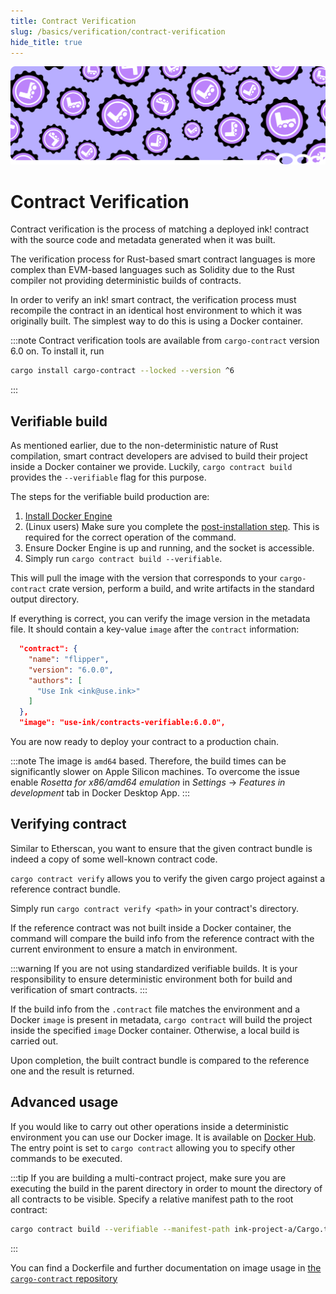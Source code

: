 ```yaml
---
title: Contract Verification
slug: /basics/verification/contract-verification
hide_title: true
---
```


![intro image](/img/title/verification.svg)

# Contract Verification

Contract verification is the process of matching a deployed ink! contract
with the source code and metadata generated when it was built.

The verification process for Rust-based smart contract languages is more
complex than EVM-based languages such as Solidity due to the Rust
compiler not providing deterministic builds of contracts.

In order to verify an ink! smart contract, the verification
process must recompile the contract in an identical host environment to
which it was originally built. The simplest way to do this is using a Docker
container.

:::note
Contract verification tools are available from `cargo-contract` version 6.0 on.
To install it, run

```bash
cargo install cargo-contract --locked --version ^6
```

:::

## Verifiable build

As mentioned earlier, due to the non-deterministic nature of Rust compilation,
smart contract developers are advised to build their project inside
a Docker container we provide. Luckily, `cargo contract build`
provides the `--verifiable` flag for this purpose.

The steps for the verifiable build production are:

1. [Install Docker Engine](https://docs.docker.com/engine/install/)
2. (Linux users) Make sure you complete the [post-installation step](https://docs.docker.com/engine/install/linux-postinstall/).
   This is required for the correct operation of the command.
3. Ensure Docker Engine is up and running, and the socket is accessible.
4. Simply run `cargo contract build --verifiable`.

This will pull the image with the version that corresponds to your `cargo-contract` crate version,
perform a build, and write artifacts in the standard output directory.

If everything is correct, you can verify the image version in the metadata file.
It should contain a key-value `image` after the `contract` information:

```json
  "contract": {
    "name": "flipper",
    "version": "6.0.0",
    "authors": [
      "Use Ink <ink@use.ink>"
    ]
  },
  "image": "use-ink/contracts-verifiable:6.0.0",
```

You are now ready to deploy your contract to a production chain.

:::note
The image is `amd64` based. Therefore, the build times can be significantly slower
on Apple Silicon machines. To overcome the issue enable _Rosetta for x86/amd64 emulation_
in _Settings_ → _Features in development_ tab in Docker Desktop App.
:::

## Verifying contract

Similar to Etherscan, you want to ensure that the given contract bundle
is indeed a copy of some well-known contract code.

`cargo contract verify` allows you to verify the given cargo project
against a reference contract bundle.

Simply run `cargo contract verify <path>` in your contract's directory.

If the reference contract was not built inside a Docker container, the command
will compare the build info from the reference contract with the current environment
to ensure a match in environment.

:::warning
If you are not using standardized verifiable builds. It is your responsibility
to ensure deterministic environment both for build and verification of
smart contracts.
:::

If the build info from the `.contract` file matches the environment and a
Docker `image` is present in metadata, `cargo contract` will build the
project inside the specified `image` Docker container.
Otherwise, a local build is carried out.

Upon completion, the built contract bundle is compared to the reference one
and the result is returned.

## Advanced usage

If you would like to carry out other operations inside a deterministic environment
you can use our Docker image. It is available on [Docker Hub](https://hub.docker.com/repository/docker/useink/contracts-verifiable/general).
The entry point is set to `cargo contract` allowing you to specify other commands to be
executed.

:::tip
If you are building a multi-contract project,
make sure you are executing the build in the parent directory in order to mount the directory
of all contracts to be visible. Specify a relative manifest path to the root contract:

```bash
cargo contract build --verifiable --manifest-path ink-project-a/Cargo.toml
```
:::

You can find a Dockerfile and further documentation on image usage
in [the `cargo-contract` repository](https://github.com/use-ink/cargo-contract/tree/master/build-image)
